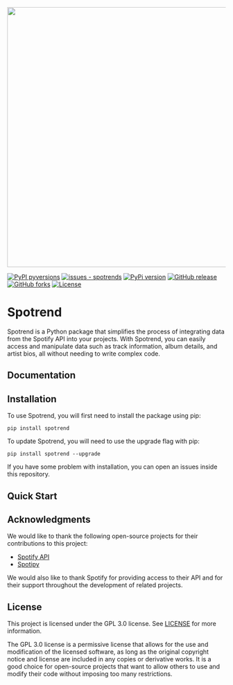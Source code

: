 <div align="center">
  <img width="600px" src="https://user-images.githubusercontent.com/121885783/212549809-136e2c72-aae6-42e8-bfb6-52d714a4c589.png" />
</div>

[![PyPI pyversions](https://img.shields.io/pypi/pyversions/spotrend.svg)](https://pypi.python.org/pypi/spotrend/)
[![issues - spotrends](https://img.shields.io/github/issues/spotrend/spotrend)](https://github.com/spotrend/spotrend/issues)
[![PyPi version](https://badgen.net/pypi/v/spotrend/)](https://pypi.org/project/spotrend)
[![GitHub release](https://img.shields.io/github/release/spotrend/spotrend.svg)](https://GitHub.com/spotrend/spotrend/releases/)
[![GitHub forks](https://badgen.net/github/forks/spotrend/spotrend/)](https://GitHub.com/spotrend/spotrend/network/)
[![License](https://img.shields.io/badge/License-GNU_3.0-blue)](#license)
# Spotrend

Spotrend is a Python package that simplifies the process of integrating data from the Spotify API into your projects. With Spotrend, you can easily access and manipulate data such as track information, album details, and artist bios, all without needing to write complex code.

## Documentation
## Installation
To use Spotrend, you will first need to install the package using pip:
```
pip install spotrend
```
To update Spotrend, you will need to use the upgrade flag with pip:
```
pip install spotrend --upgrade
```
If you have some problem with installation, you can open an issues inside this repository.
## Quick Start

## Acknowledgments

We would like to thank the following open-source projects for their contributions to this project:

- [Spotify API](https://developer.spotify.com/documentation/web-api/)
- [Spotipy](https://github.com/spotipy-dev/spotipy)

We would also like to thank Spotify for providing access to their API and for their support throughout the development of related projects. 

## License

This project is licensed under the GPL 3.0 license. See [LICENSE](https://github.com/mase-git/spotrends/blob/main/LICENSE) for more information.

The GPL 3.0 license is a permissive license that allows for the use and modification of the licensed software, as long as the original copyright notice and license are included in any copies or derivative works. It is a good choice for open-source projects that want to allow others to use and modify their code without imposing too many restrictions.


